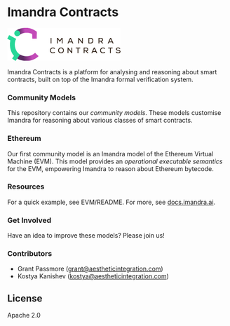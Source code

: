 # Imandra Contracts

![Imandra Contracts](media/ic_logo.png "Imandra Contracts")

Imandra Contracts is a platform for analysing and reasoning about smart contracts, built on top of the Imandra formal verification system.

### Community Models
This repository contains our *community models*.
These models customise Imandra for reasoning about various classes of smart contracts.

### Ethereum 

Our first community model is an Imandra model of the Ethereum Virtual Machine (EVM).
This model provides an *operational executable semantics* for the EVM, empowering Imandra to reason about Ethereum bytecode.

### Resources

For a quick example, see EVM/README. For more, see [docs.imandra.ai](docs.imandra.ai "Imandra documentation").

### Get Involved

Have an idea to improve these models? Please join us! 

### Contributors

 - Grant Passmore (grant@aestheticintegration.com)
 - Kostya Kanishev (kostya@aestheticintegration.com)


License
----

Apache 2.0
